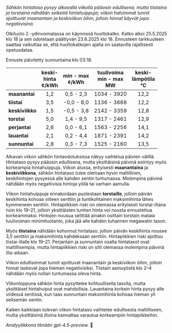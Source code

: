 *Sähkön hintataso pysyy alkavalla viikolla pääosin edullisena, mutta tiistaina ja torstaina nähdään selkeitä hintahuippuja; viikon halvimmat tunnit ajoittuvat maanantain ja keskiviikon öihin, jolloin hinnat käyvät jopa negatiivisina.*

Olkiluoto 2 -ydinvoimalassa on käynnissä huoltokatko. Katko alkoi 25.5.2025 klo 18 ja sen odotetaan päättyvän 23.6.2025 klo 18. Ennusteen tarkkuuteen saattaa vaikuttaa se, että huoltokatkojen ajalta on saatavilla rajallisesti opetusdataa.

Ennuste päivitetty sunnuntaina klo 03:18.

|              | keski-<br>hinta<br>¢/kWh | min - max<br>¢/kWh | tuulivoima<br>min - max<br>MW | keski-<br>lämpötila<br>°C |
|:-------------|:------------------------:|:------------------:|:----------------------------:|:-------------------------:|
| **maanantai**   |           1,2            |     0,5 - 2,3      |          1034 - 3920         |           12,2            |
| **tiistai**     |           3,5            |    -0,0 - 8,0      |          1136 - 3668         |           12,2            |
| **keskiviikko** |           1,5            |    -0,5 - 3,8      |          2142 - 3359         |           12,8            |
| **torstai**     |           5,0            |     1,4 - 9,5      |          1317 - 2461         |           12,9            |
| **perjantai**   |           2,6            |     0,0 - 6,1      |          1563 - 2256         |           14,1            |
| **lauantai**    |           2,1            |     0,2 - 4,4      |          1871 - 2391         |           14,2            |
| **sunnuntai**   |           2,8            |     0,3 - 7,3      |          1525 - 2160         |           13,5            |

Alkavan viikon sähkön hintaodotuksissa näkyy vaihtelua päivien välillä. Hintataso pysyy pääosin edullisena, mutta yksittäisinä päivinä esiintyy myös korkeampia hintahuippuja. Viikon alussa, erityisesti **maanantaina** ja **keskiviikkona**, sähkön hintataso tulee olemaan hyvin maltillinen, keskihintojen pysyessä alle kahden sentin tuntumassa. Molempina päivinä nähdään myös negatiivisia hintoja yöllä tai varhain aamulla.

Viikon hintahuippuja ennakoidaan puolestaan **torstaille**, jolloin päivän keskihinta kohoaa viiteen senttiin ja tuntikohtainen maksimihinta lähes kymmeneen senttiin. Hintapiikkien riski on olemassa erityisesti torstai-iltana noin klo 19–21, jolloin yksittäisten tuntien hinta voi nousta ennustettua korkeammaksi. Hintojen nousua selittää ainakin osittain torstain matala tuulivoiman minimituotanto, joka jää alle kahden tuhannen megawatin tason.

Myös **tiistaina** nähdään kohonnut hintataso, jolloin päivän keskihinta nousee 3,5 senttiin ja maksimihinta kahdeksaan senttiin. Hintapiikkien riski ajoittuu tiistai-illalle klo 19–21. Perjantain ja sunnuntain osalta hintatasot ovat maltillisempia, mutta hintapiikkien riski on silti olemassa molempina päivinä ilta-aikaan.

Viikon edullisimmat tunnit ajoittuvat maanantain ja keskiviikon öihin, jolloin hinnat laskevat jopa hieman negatiivisiksi. Tiistain aamuyöstä klo 2–4 nähdään myös nollan tuntumassa oleva hinta.

Viikonloppuna sähkön hinta pysyttelee kohtuullisella tasolla, mutta yksittäiset hintahuiput ovat mahdollisia. Lauantaina korkein hinta pysyy alle viidessä sentissä, kun taas sunnuntain maksimihinta kohoaa hieman yli seitsemän sentin.

Kaiken kaikkiaan tulevan viikon hintataso vaihtelee edullisesta maltilliseen, mutta yksittäisinä iltoina kannattaa varautua korkeampiin hintapiikkeihin.

*Analyytikkona tänään gpt-4.5-preview.* 🔌
